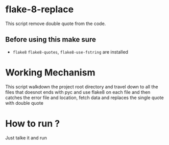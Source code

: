 # flake-8-replace

This script remove double quote from the code.

## Before using this make sure
* `flake8` `flake8-quotes`, `flake8-use-fstring` are installed

# Working Mechanism

This script walkdown the project root directory and travel down to all the files that doesnot ends with pyc and use flake8 on each file and then catches the error file and location, fetch data and replaces the single quote with double quote

# How to run ?
Just talke it and run 